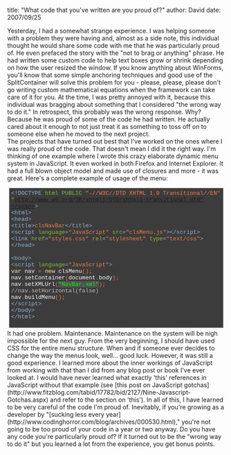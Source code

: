 
title: "What code that you've written are you proud of?"
author: David
date: 2007/09/25

Yesterday, I had a somewhat strange experience. I was helping someone with a problem they were having and, almost as a side note, this individual thought he would share some code with me that he was particularly proud of. He even prefaced the story with the "not to brag or anything" phrase. He had written some custom code to help text boxes grow or shrink depending on how the user resized the window. If you know anything about WinForms, you'll know that some simple anchoring techniques and good use of the SplitContainer will solve this problem for you - please, please, please don't go writing custom mathematical equations when the framework can take care of it for you. 
At the time, I was pretty annoyed with it, because this individual was bragging about something that I considered "the wrong way to do it." In retrospect, this probably was the wrong response. Why? Because he was proud of some of the code he had written. He actually cared about it enough to not just treat it as something to toss off on to someone else when he moved to the next project.  
The projects that have turned out best that I've worked on the ones where I was really proud of the code. That doesn't mean I did it the right way. I'm thinking of one example where I wrote this crazy elaborate dynamic menu system in JavaScript. It even worked in both Firefox and Internet Explorer. It had a full blown object model and made use of closures and more - it was great. Here's a complete example of usage of the menu: <div style="border-right: rgb(221,221,221) 1px dotted; padding-right: 4px; border-top: rgb(221,221,221) 1px dotted; padding-left: 4px; font-size: small; background: rgb(60,60,60); padding-bottom: 4px; margin: 4px; border-left: rgb(221,221,221) 1px dotted; color: rgb(255,255,255); padding-top: 4px; border-bottom: rgb(221,221,221) 1px dotted; font-family: consolas,'Courier New',courier,monospace">
<span style="color: #8fb5d3">&lt;!DOCTYPE</span> <span style="color: #7ec12f">html</span> <span style="color: #7ec12f">PUBLIC</span> <span style="color: #f17d47">"-//W3C//DTD XHTML 1.0 Transitional//EN"</span> <span style="color: #f17d47">"http://www.w3.org/TR/xhtml1/DTD/xhtml1-transitional.dtd"</span><span style="color: #8fb5d3">&gt;</span><br><span style="color: #8fb5d3">&lt;html&gt;</span><br><span style="color: #8fb5d3">&lt;head&gt;</span><br><span style="color: #8fb5d3">&lt;title&gt;</span>clsNavBar<span style="color: #8fb5d3">&lt;/title&gt;</span><br><span style="color: #8fb5d3">&lt;script</span> <span style="color: #7ec12f">language</span><span style="color: #8fb5d3">=</span><span style="color: #f17d47">"JavaScript"</span> <span style="color: #7ec12f">src</span><span style="color: #8fb5d3">=</span><span style="color: #f17d47">"clsMenu.js"</span><span style="color: #8fb5d3">&gt;&lt;/script&gt;</span><br><span style="color: #8fb5d3">&lt;link</span> <span style="color: #7ec12f">href</span><span style="color: #8fb5d3">=</span><span style="color: #f17d47">"styles.css"</span> <span style="color: #7ec12f">rel</span><span style="color: #8fb5d3">=</span><span style="color: #f17d47">"stylesheet"</span> <span style="color: #7ec12f">type</span><span style="color: #8fb5d3">=</span><span style="color: #f17d47">"text/css"</span><span style="color: #8fb5d3">&gt;</span><br><span style="color: #8fb5d3">&lt;/head&gt;</span><br><br><span style="color: #8fb5d3">&lt;body&gt;</span><br><span style="color: #8fb5d3">&lt;script</span> <span style="color: #7ec12f">language</span><span style="color: #8fb5d3">=</span><span style="color: #f17d47">"JavaScript"</span><span style="color: #8fb5d3">&gt;</span><br><span style="color: #fef1a9">var</span> <span style="color: white">nav</span> = <span style="color: #fef1a9">new</span> <span style="color: white">clsMenu</span>();<br><span style="color: white">nav</span>.<span style="color: white">setContainer</span>(<span style="color: white">document</span>.<span style="color: white">body</span>);<br><span style="color: white">nav</span>.<span style="color: white">setXMLUrl</span>(<span style="background: #515151; color: lime">"NavBar.xml"</span>);<br><span style="color: silver">//nav.setHorizontal(false)</span><br><span style="color: white">nav</span>.<span style="color: white">buildMenu</span>();<br><span style="color: #8fb5d3">&lt;/script&gt;</span><br><span style="color: #8fb5d3">&lt;/body&gt;</span><br><span style="color: #8fb5d3">&lt;/html&gt;</span><br>
</div> 
It had one problem. Maintenance. Maintenance on the system will be nigh impossible for the next guy. From the very beginning, I should have used CSS for the entire menu structure. When and if someone ever decides to change the way the menus look, well... good luck. However, it was still a good experience. I learned more about the inner workings of JavaScript from working with that than I did from any blog post or book I've ever looked at. I would have never learned what exactly 'this' references in JavaScript without that example (see [this post on JavaScript gotchas](http://www.fitzblog.com/tabid/17782/bid/2127/Nine-Javascript-Gotchas.aspx) and refer to the section on 'this'). 
In all of this, I have learned to be very careful of the code I'm proud of. Inevitably, if you're growing as a developer by "[sucking less every year](http://www.codinghorror.com/blog/archives/000530.html)," you're not going to be too proud of your code in a year or two anyway. 
Do you have any code you're particularly proud of? If it turned out to be the "wrong way to do it" but you learned a lot from the experience, you get bonus points.

